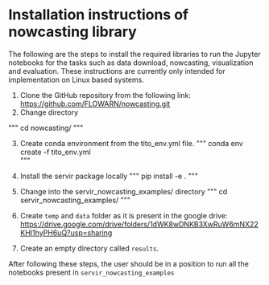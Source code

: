# Installation instructions of nowcasting library


The following are the steps to install the required libraries to run the Jupyter notebooks for the tasks such as data download, nowcasting, visualization and evaluation. These instructions are currently only intended for implementation on Linux based systems.


1.	Clone the GitHub repository from the following link: https://github.com/FLOWARN/nowcasting.git 
2. Change directory

"""
cd nowcasting/
"""

3.	Create conda environment from the tito_env.yml file.
"""
conda env create -f tito_env.yml   
"""
4.	Install the servir package locally
"""
pip install -e .
"""

5.	Change into the servir_nowcasting_examples/ directory
"""
cd servir_nowcasting_examples/
"""
6.	Create `temp` and `data`  folder as it is present in the google drive: https://drive.google.com/drive/folders/1dWK8wDNKB3XwRuW6mNX22KHI1hyPH6uQ?usp=sharing 

7.	Create an empty directory called `results`.


After following these steps, the user should be in a position to run all the notebooks present in `servir_nowcasting_examples`
